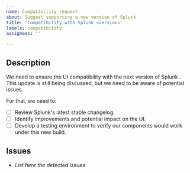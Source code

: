 ```yaml
---
name: Compatibility request
about: Suggest supporting a new version of Splunk
title: 'Compatibility with Splunk <version>'
labels: compatibility
assignees: ''

---
```


## Description
We need to ensure the UI compatibility with the next version of Splunk <version>.
This update is still being discussed, but we need to be aware of potential issues.

For that, we need to:

- [ ] Review Splunk's latest stable changelog. 
- [ ] Identify improvements and potential impact on the UI.
- [ ] Develop a testing environment to verify our components would work under this new build.

## Issues
-  _List here the detected issues_
